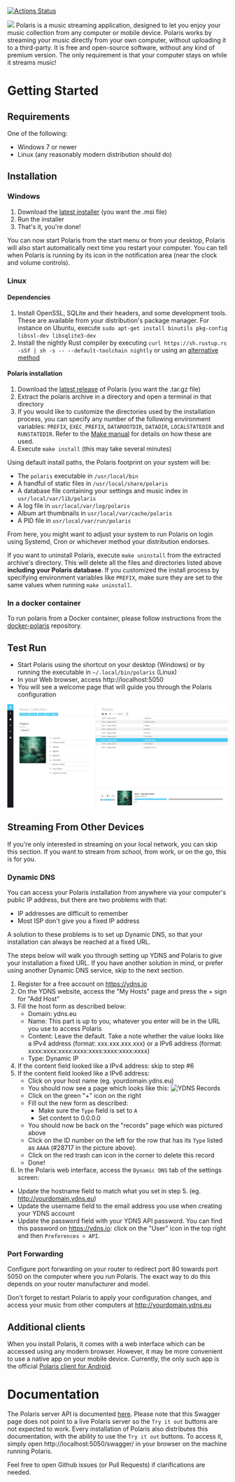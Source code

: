 [![Actions Status](https://github.com/agersant/polaris/workflows/Build/badge.svg)](https://github.com/agersant/polaris/actions)

<img src="res/readme/logo.png?raw=true"/>
Polaris is a music streaming application, designed to let you enjoy your music collection from any computer or mobile device. Polaris works by streaming your music directly from your own computer, without uploading it to a third-party. It is free and open-source software, without any kind of premium version. The only requirement is that your computer stays on while it streams music!

# Getting Started

## Requirements

One of the following:
- Windows 7 or newer
- Linux (any reasonably modern distribution should do)

## Installation

### Windows
1. Download the [latest installer](https://github.com/agersant/polaris/releases/latest) (you want the .msi file)
2. Run the installer
3. That's it, you're done!

You can now start Polaris from the start menu or from your desktop, Polaris will also start automatically next time you restart your computer. You can tell when Polaris is running by its icon in the notification area (near the clock and volume controls).

### Linux

#### Dependencies

1. Install OpenSSL, SQLite and their headers, and some development tools. These are available from your distribution's package manager. For instance on Ubuntu, execute `sudo apt-get install binutils pkg-config libssl-dev libsqlite3-dev`
2. Install the nightly Rust compiler by executing `curl https://sh.rustup.rs -sSf | sh -s -- --default-toolchain nightly` or using an [alternative method](https://www.rust-lang.org/en-US/install.html)

#### Polaris installation
1. Download the [latest release]((https://github.com/agersant/polaris/releases/latest)) of Polaris (you want the .tar.gz file)
2. Extract the polaris archive in a directory and open a terminal in that directory
3. If you would like to customize the directories used by the installation process, you can specify any number of the following environment variables: `PREFIX`, `EXEC_PREFIX`, `DATAROOTDIR`, `DATADIR`, `LOCALSTATEDIR` and `RUNSTATEDIR`. Refer to the [Make manual](https://www.gnu.org/software/make/manual/html_node/Directory-Variables.html#Directory-Variables) for details on how these are used.
4. Execute `make install` (this may take several minutes)

Using default install paths, the Polaris footprint on your system will be:
- The `polaris` executable in `/usr/local/bin`
- A handful of static files in `/usr/local/share/polaris`
- A database file containing your settings and music index in `usr/local/var/lib/polaris`
- A log file in `usr/local/var/log/polaris`
- Album art thumbnails in `usr/local/var/cache/polaris`
- A PID file in `usr/local/var/run/polaris`

From here, you might want to adjust your system to run Polaris on login using Systemd, Cron or whichever method your distribution endorses.

If you want to uninstall Polaris, execute `make uninstall` from the extracted archive's directory. This will delete all the files and directories listed above **including your Polaris database**. If you customized the install process by specifying environment variables like `PREFIX`, make sure they are set to the same values when running `make uninstall`.

### In a docker container

To run polaris from a Docker container, please follow instructions from the [docker-polaris](https://github.com/ogarcia/docker-polaris) repository.

## Test Run

- Start Polaris using the shortcut on your desktop (Windows) or by running the executable in `~/.local/bin/polaris` (Linux)
- In your Web browser, access http://localhost:5050
- You will see a welcome page that will guide you through the Polaris configuration

![Polaris Web UI](res/readme/web_ui.png?raw=true "Polaris Web UI")

## Streaming From Other Devices

If you're only interested in streaming on your local network, you can skip this section. If you want to stream from school, from work, or on the go, this is for you.

### Dynamic DNS

You can access your Polaris installation from anywhere via your computer's public IP address, but there are two problems with that:
- IP addresses are difficult to remember
- Most ISP don't give you a fixed IP address

A solution to these problems is to set up Dynamic DNS, so that your installation can always be reached at a fixed URL.

The steps below will walk you through setting up YDNS and Polaris to give your installation a fixed URL. If you have another solution in mind, or prefer using another Dynamic DNS service, skip to the next section.

1. Register for a free account on https://ydns.io
2. On the YDNS website, access the "My Hosts" page and press the + sign for "Add Host"
3. Fill the host form as described below:
	- Domain: ydns.eu
	- Name: This part is up to you, whatever you enter will be in the URL you use to access Polaris
	- Content: Leave the default. Take a note whether the value looks like a IPv4 address (format: xxx.xxx.xxx.xxx) or a IPv6 address (format: xxxx:xxxx:xxxx:xxxx:xxxx:xxxx:xxxx:xxxx)
	- Type: Dynamic IP
4. If the content field looked like a IPv4 address:	skip to step #6
5. If the content field looked like a IPv6 address:
	- Click on your host name (eg. yourdomain.ydns.eu)
    - You should now see a page which looks like this:
	![YDNS Records](res/readme/ydns_records.png?raw=true "YDNS Records")
	- Click on the green "+" icon on the right
	- Fill out the new form as described:
		- Make sure the `Type` field is set to `A`
		- Set content to 0.0.0.0
	- You should now be back on the "records" page which was pictured above
	- Click on the ID number on the left for the row that has its `Type` listed as `AAAA` (#28717 in the picture above).
	- Click on the red trash can icon in the corner to delete this record
	- Done!
6. In the Polaris web interface, access the `Dynamic DNS` tab of the settings screen:
- Update the hostname field to match what you set in step 5. (eg. http://yourdomain.ydns.eu)
- Update the username field to the email address you use when creating your YDNS account
- Update the password field with your YDNS API password. You can find this password on https://ydns.io: click on the "User" icon in the top right and then `Preferences > API`.

### Port Forwarding
Configure port forwarding on your router to redirect port 80 towards port 5050 on the computer where you run Polaris. The exact way to do this depends on your router manufacturer and model.

Don't forget to restart Polaris to apply your configuration changes, and access your music from other computers at http://yourdomain.ydns.eu

## Additional clients
When you install Polaris, it comes with a web interface which can be accessed using any modern browser. However, it may be more convenient to use a native app on your mobile device. Currently, the only such app is the official [Polaris client for Android](https://github.com/agersant/polaris-android).

# Documentation

The Polaris server API is documented [here](https://agersant.github.io/polaris/swagger/). Please note that this Swagger page does not point to a live Polaris server so the `Try it out` buttons are not expected to work.
Every installation of Polaris also distributes this documentation, with the ability to use the `Try it out` buttons. To access it, simply open http://localhost:5050/swagger/ in your browser on the machine running Polaris.

Feel free to open Github issues (or Pull Requests) if clarifications are needed.
